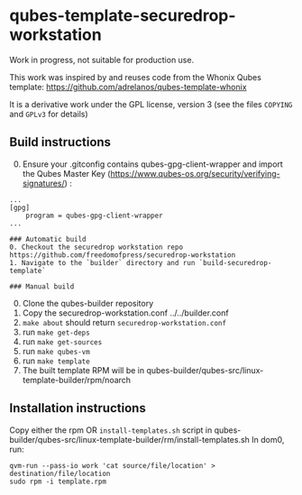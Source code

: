# qubes-template-securedrop-workstation

Work in progress, not suitable for production use.

This work was inspired by and reuses code from the Whonix Qubes template: https://github.com/adrelanos/qubes-template-whonix

It is a derivative work under the GPL license, version 3 (see the files `COPYING` and `GPLv3` for details)


## Build instructions

0. Ensure your .gitconfig contains qubes-gpg-client-wrapper and import the Qubes Master Key (https://www.qubes-os.org/security/verifying-signatures/)
:
```
...
[gpg]
	program = qubes-gpg-client-wrapper
...

### Automatic build
0. Checkout the securedrop workstation repo https://github.com/freedomofpress/securedrop-workstation
1. Navigate to the `builder` directory and run `build-securedrop-template`

### Manual build
```
0. Clone the qubes-builder repository
2. Copy the securedrop-workstation.conf  ../../builder.conf
3. `make about` should return `securedrop-workstation.conf`
4. run `make get-deps`
5. run `make get-sources`
6. run `make qubes-vm`
7. run `make template`
8. The built template RPM will be in qubes-builder/qubes-src/linux-template-builder/rpm/noarch

## Installation instructions

Copy either the rpm OR `install-templates.sh` script in qubes-builder/qubes-src/linux-template-builder/rm/install-templates.sh
In dom0, run:
```
qvm-run --pass-io work 'cat source/file/location' > destination/file/location
sudo rpm -i template.rpm
```
